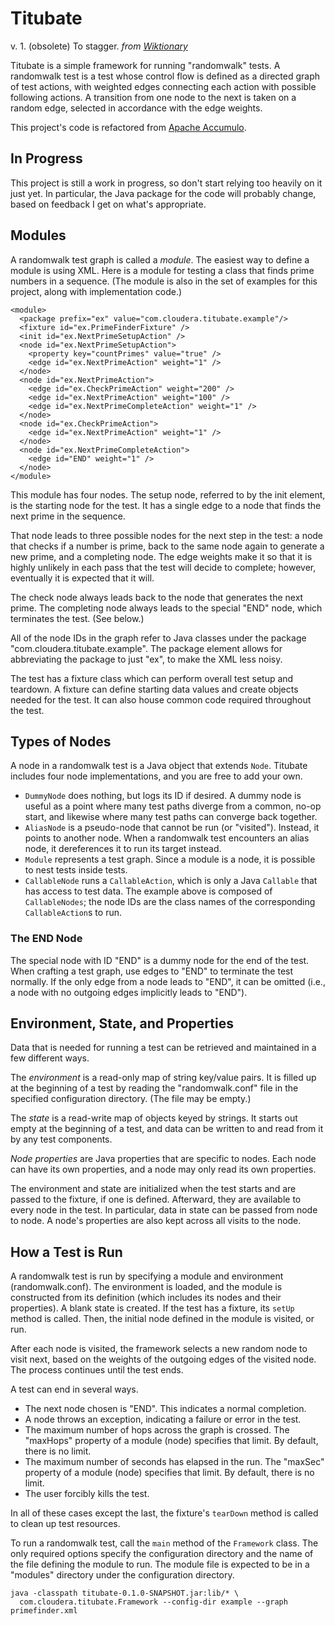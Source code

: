 # Titubate

v. 1. (obsolete) To stagger. _from [Wiktionary][def]_

Titubate is a simple framework for running "randomwalk" tests. A randomwalk
test is a test whose control flow is defined as a directed graph of test
actions, with weighted edges connecting each action with possible following
actions. A transition from one node to the next is taken on a random edge,
selected in accordance with the edge weights.

This project's code is refactored from [Apache Accumulo][accumulo].

## In Progress

This project is still a work in progress, so don't start relying too heavily
on it just yet. In particular, the Java package for the code will probably
change, based on feedback I get on what's appropriate.

## Modules

A randomwalk test graph is called a *module*. The easiest way to define a
module is using XML. Here is a module for testing a class that finds prime
numbers in a sequence. (The module is also in the set of examples for this
project, along with implementation code.)

```
<module>
  <package prefix="ex" value="com.cloudera.titubate.example"/>
  <fixture id="ex.PrimeFinderFixture" />
  <init id="ex.NextPrimeSetupAction" />
  <node id="ex.NextPrimeSetupAction">
    <property key="countPrimes" value="true" />
    <edge id="ex.NextPrimeAction" weight="1" />
  </node>
  <node id="ex.NextPrimeAction">
    <edge id="ex.CheckPrimeAction" weight="200" />
    <edge id="ex.NextPrimeAction" weight="100" />
    <edge id="ex.NextPrimeCompleteAction" weight="1" />
  </node>
  <node id="ex.CheckPrimeAction">
    <edge id="ex.NextPrimeAction" weight="1" />
  </node>
  <node id="ex.NextPrimeCompleteAction">
    <edge id="END" weight="1" />
  </node>
</module>
```

This module has four nodes. The setup node, referred to by the init element,
is the starting node for the test. It has a single edge to a node that finds
the next prime in the sequence.

That node leads to three possible nodes for the next step in the test: a node
that checks if a number is prime, back to the same node again to generate a new
prime, and a completing node. The edge weights make it so that it is highly
unlikely in each pass that the test will decide to complete; however, eventually
it is expected that it will.

The check node always leads back to the node that generates the next prime.
The completing node always leads to the special "END" node, which terminates the
test. (See below.)

All of the node IDs in the graph refer to Java classes under the package
"com.cloudera.titubate.example". The package element allows for abbreviating
the package to just "ex", to make the XML less noisy.

The test has a fixture class which can perform overall test setup and teardown.
A fixture can define starting data values and create objects needed for the
test. It can also house common code required throughout the test.

## Types of Nodes

A node in a randomwalk test is a Java object that extends `Node`. Titubate
includes four node implementations, and you are free to add your own.

* `DummyNode` does nothing, but logs its ID if desired. A dummy node is useful
  as a point where many test paths diverge from a common, no-op start, and
  likewise where many test paths can converge back together.
* `AliasNode` is a pseudo-node that cannot be run (or "visited"). Instead, it
  points to another node. When a randomwalk test encounters an alias node, it
  dereferences it to run its target instead.
* `Module` represents a test graph. Since a module is a node, it is possible to
  nest tests inside tests.
* `CallableNode` runs a `CallableAction`, which is only a Java `Callable` that
  has access to test data. The example above is composed of `CallableNodes`;
  the node IDs are the class names of the corresponding `CallableAction`s
  to run.

### The END Node

The special node with ID "END" is a dummy node for the end of the test. When
crafting a test graph, use edges to "END" to terminate the test normally. If
the only edge from a node leads to "END", it can be omitted (i.e., a node with
no outgoing edges implicitly leads to "END").

## Environment, State, and Properties

Data that is needed for running a test can be retrieved and maintained in a
few different ways.

The *environment* is a read-only map of string key/value pairs. It is filled
up at the beginning of a test by reading the "randomwalk.conf" file in the
specified configuration directory. (The file may be empty.)

The *state* is a read-write map of objects keyed by strings. It starts out
empty at the beginning of a test, and data can be written to and read from it
by any test components.

*Node properties* are Java properties that are specific to nodes. Each node
can have its own properties, and a node may only read its own properties.

The environment and state are initialized when the test starts and are passed
to the fixture, if one is defined. Afterward, they are available to every node
in the test. In particular, data in state can be passed from node to node.
A node's properties are also kept across all visits to the node.

## How a Test is Run

A randomwalk test is run by specifying a module and environment
(randomwalk.conf). The environment is loaded, and the module is constructed
from its definition (which includes its nodes and their properties). A blank
state is created. If the test has a fixture, its `setUp` method is called.
Then, the initial node defined in the module is visited, or run.

After each node is visited, the framework selects a new random node to visit
next, based on the weights of the outgoing edges of the visited node. The
process continues until the test ends.

A test can end in several ways.

* The next node chosen is "END". This indicates a normal completion.
* A node throws an exception, indicating a failure or error in the test.
* The maximum number of hops across the graph is crossed. The "maxHops" property
  of a module (node) specifies that limit. By default, there is no limit.
* The maximum number of seconds has elapsed in the run. The "maxSec" property
  of a module (node) specifies that limit. By default, there is no limit.
* The user forcibly kills the test.

In all of these cases except the last, the fixture's `tearDown` method is called
to clean up test resources.

To run a randomwalk test, call the `main` method of the `Framework` class. The
only required options specify the configuration directory and the name of the
file defining the module to run. The module file is expected to be in a
"modules" directory under the configuration directory.

```
java -classpath titubate-0.1.0-SNAPSHOT.jar:lib/* \
  com.cloudera.titubate.Framework --config-dir example --graph primefinder.xml
```

[def]: http://en.wiktionary.org/wiki/titubate
[accumulo]: http://accumulo.apache.org/
